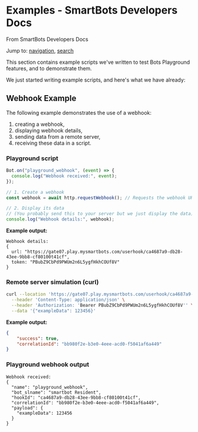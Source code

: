 # Examples - SmartBots Developers Docs

From SmartBots Developers Docs

Jump to: [navigation](#mw-head), [search](#p-search)

This section contains example scripts we've written to test Bots Playground features, and to demonstrate them.

We just started writing example scripts, and here's what we have already:

## Webhook Example

The following example demonstrates the use of a webhook:
1. creating a webhook,
2. displaying webhook details,
3. sending data from a remote server,
4. receiving these data in a script.

### Playground script
```javascript
Bot.on("playground_webhook", (event) => {
  console.log("Webhook received:", event);
});

// 1. Create a webhook
const webhook = await http.requestWebhook(); // Requests the webhook URL and token

// 2. Display its data
// (You probably send this to your server but we just display the data)
console.log("Webhook details:", webhook);
```

**Example output:**
```
Webhook details:
{
  url: "https://gate07.play.mysmartbots.com/userhook/ca4687a9-db28-43ee-9bb8-cf80100t41cf",
  token: "PBubZ9CbPd9PWUm2n6L5ygfHkhCOUf8V"
}
```

### Remote server simulation (curl)
```bash
curl --location 'https://gate07.play.mysmartbots.com/userhook/ca4687a9-db28-43ee-9bb8-cf80100t41cf' \
  --header 'Content-Type: application/json' \
  --header 'Authorization: 'Bearer PBubZ9CbPd9PWUm2n6L5ygfHkhCOUf8V'' \
  --data '{"exampleData": 123456}'
```

**Example output:**
```json
{
    "success": true,
    "correlationId": "bb980f2e-b3e0-4eee-acd0-f5041af6a449"
}
```

### Playground webhook output
```
Webhook received:
{
  "name": "playground_webhook",
  "bot_slname": "smartbot Resident",
  "hookId": "ca4687a9-db28-43ee-9bb8-cf80100t41cf",
  "correlationId": "bb980f2e-b3e0-4eee-acd0-f5041af6a449",
  "payload": {
    "exampleData": 123456
  }
}
```
